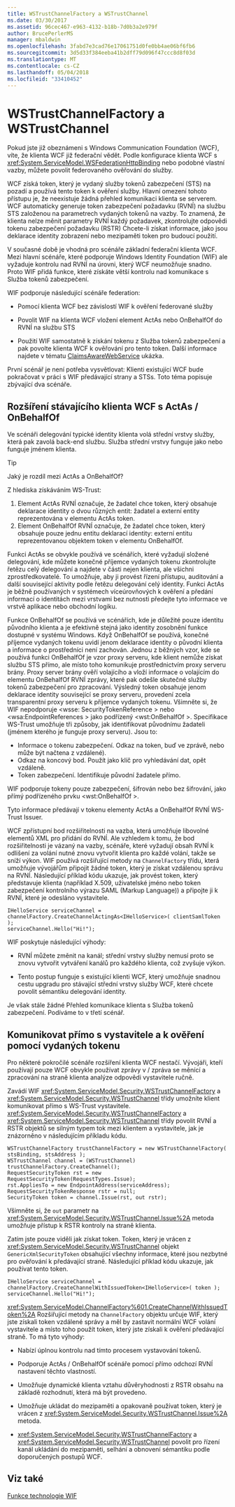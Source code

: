 ```yaml
---
title: WSTrustChannelFactory a WSTrustChannel
ms.date: 03/30/2017
ms.assetid: 96cec467-e963-4132-b18b-7d0b3a2e979f
author: BrucePerlerMS
manager: mbaldwin
ms.openlocfilehash: 3fabd7e3cad76e17061751d0fe0bb4ae06bf6fb6
ms.sourcegitcommit: 3d5d33f384eeba41b2dff79d096f47ccc8d8f03d
ms.translationtype: MT
ms.contentlocale: cs-CZ
ms.lasthandoff: 05/04/2018
ms.locfileid: "33410452"
---
```

# <a name="wstrustchannelfactory-and-wstrustchannel"></a>WSTrustChannelFactory a WSTrustChannel
Pokud jste již obeznámeni s Windows Communication Foundation (WCF), víte, že klienta WCF již federační vědět. Podle konfigurace klienta WCF s <xref:System.ServiceModel.WSFederationHttpBinding> nebo podobné vlastní vazby, můžete povolit federovaného ověřování do služby.  
  
 WCF získá token, který je vydaný služby tokenů zabezpečení (STS) na pozadí a používá tento token k ověření služby. Hlavní omezení tohoto přístupu je, že neexistuje žádná přehled komunikaci klienta se serverem. WCF automaticky generuje token zabezpečení požadavku (RVNÍ) na službu STS založenou na parametrech vydaných tokenů na vazby. To znamená, že klienta nelze měnit parametry RVNÍ každý požadavek, zkontrolujte odpovědi tokenu zabezpečení požadavku (RSTR) Chcete-li získat informace, jako jsou deklarace identity zobrazení nebo mezipaměti token pro budoucí použití.  
  
 V současné době je vhodná pro scénáře základní federační klienta WCF. Mezi hlavní scénáře, které podporuje Windows Identity Foundation (WIF) ale vyžaduje kontrolu nad RVNÍ na úrovni, který WCF neumožňuje snadno. Proto WIF přidá funkce, které získáte větší kontrolu nad komunikace s Služba tokenů zabezpečení.  
  
 WIF podporuje následující scénáře federation:  
  
-   Pomocí klienta WCF bez závislostí WIF k ověření federované služby  
  
-   Povolit WIF na klienta WCF vložení element ActAs nebo OnBehalfOf do RVNÍ na službu STS  
  
-   Použití WIF samostatně k získání tokenu z Služba tokenů zabezpečení a pak povolte klienta WCF k ověřování pro tento token. Další informace najdete v tématu [ClaimsAwareWebService](http://go.microsoft.com/fwlink/?LinkID=248406) ukázka.  
  
 První scénář je není potřeba vysvětlovat: Klienti existující WCF bude pokračovat v práci s WIF předávající strany a STSs. Toto téma popisuje zbývající dva scénáře.  
  
## <a name="enhancing-an-existing-wcf-client-with-actas--onbehalfof"></a>Rozšíření stávajícího klienta WCF s ActAs / OnBehalfOf  
 Ve scénáři delegování typické identity klienta volá střední vrstvy služby, která pak zavolá back-end službu. Služba střední vrstvy funguje jako nebo funguje jménem klienta.  
  
> [!TIP]
>  Jaký je rozdíl mezi ActAs a OnBehalfOf?  
>   
>  Z hlediska získáváním WS-Trust:  
>   
>  1.  Element ActAs RVNÍ označuje, že žadatel chce token, který obsahuje deklarace identity o dvou různých entit: žadatel a externí entity reprezentována v elementu ActAs token.  
> 2.  Element OnBehalfOf RVNÍ označuje, že žadatel chce token, který obsahuje pouze jednu entitu deklarací identity: externí entitu reprezentovanou objektem token v elementu OnBehalfOf.  
>   
>  Funkci ActAs se obvykle používá ve scénářích, které vyžadují složené delegování, kde můžete konečné příjemce vydaných tokenu zkontrolujte řetězu celý delegování a najdete v části nejen klienta, ale všichni zprostředkovatelé. To umožňuje, aby ji provést řízení přístupu, auditování a další související aktivity podle řetězu delegování celý identity. Funkci ActAs je běžně používaných v systémech víceúrovňových k ověření a předání informací o identitách mezi vrstvami bez nutnosti předejte tyto informace ve vrstvě aplikace nebo obchodní logiku.  
>   
>  Funkce OnBehalfOf se používá ve scénářích, kde je důležité pouze identitu původního klienta a je efektivně stejná jako identity zosobnění funkce dostupné v systému Windows. Když OnBehalfOf se používá, konečné příjemce vydaných tokenu uvidí jenom deklarace identity o původní klienta a informace o prostředníci není zachován. Jednou z běžných vzor, kde se používá funkci OnBehalfOf je vzor proxy serveru, kde klient nemůže získat službu STS přímo, ale místo toho komunikuje prostřednictvím proxy serveru brány. Proxy server brány ověří volajícího a vloží informace o volajícím do elementu OnBehalfOf RVNÍ zprávy, které pak odešle skutečné služby tokenů zabezpečení pro zpracování. Výsledný token obsahuje jenom deklarace identity související se proxy serveru, provedení zcela transparentní proxy serveru k příjemce vydaných tokenu. Všimněte si, že WIF nepodporuje \<wsse: SecurityTokenReference > nebo \<wsa:EndpointReferences > jako podřízený \<wst:OnBehalfOf >. Specifikace WS-Trust umožňuje tři způsoby, jak identifikovat původnímu žadateli (jménem kterého je funguje proxy serveru). Jsou to:  
>   
>  -   Informace o tokenu zabezpečení. Odkaz na token, buď ve zprávě, nebo může být načtena z vzdálené).  
> -   Odkaz na koncový bod. Použít jako klíč pro vyhledávání dat, opět vzdáleně.  
> -   Token zabezpečení. Identifikuje původní žadatele přímo.  
>   
>  WIF podporuje tokeny pouze zabezpečení, šifrován nebo bez šifrování, jako přímý podřízeného prvku \<wst:OnBehalfOf >.  
  
 Tyto informace předávají v tokenu elementy ActAs a OnBehalfOf RVNÍ WS-Trust Issuer.  
  
 WCF zpřístupní bod rozšiřitelnosti na vazba, která umožňuje libovolné elementů XML pro přidání do RVNÍ. Ale vzhledem k tomu, že bod rozšiřitelnosti je vázaný na vazby, scénáře, které vyžadují obsah RVNÍ k odlišení za volání nutné znovu vytvořit klienta pro každé volání, takže se sníží výkon. WIF používá rozšiřující metody na `ChannelFactory` třídu, která umožňuje vývojářům připojit žádné token, který je získat vzdálenou správu na RVNÍ. Následující příklad kódu ukazuje, jak provést token, který představuje klienta (například X.509, uživatelské jméno nebo token zabezpečení kontrolního výrazu SAML (Markup Language)) a připojte ji k RVNÍ, které je odesláno vystavitele.  
  
```  
IHelloService serviceChannel = channelFactory.CreateChannelActingAs<IHelloService>( clientSamlToken );  
serviceChannel.Hello("Hi!");  
```  
  
 WIF poskytuje následující výhody:  
  
-   RVNÍ můžete změnit na kanál; střední vrstvy služby nemusí proto se znovu vytvořit vytváření kanálů pro každého klienta, což zvyšuje výkon.  
  
-   Tento postup funguje s existující klienti WCF, který umožňuje snadnou cestu upgradu pro stávající střední vrstvy služby WCF, které chcete povolit sémantiku delegování identity.  
  
 Je však stále žádné Přehled komunikace klienta s Služba tokenů zabezpečení. Podíváme to v třetí scénář.  
  
## <a name="communicating-directly-with-an-issuer-and-using-the-issued-token-to-authenticate"></a>Komunikovat přímo s vystavitele a k ověření pomocí vydaných tokenu  
 Pro některé pokročilé scénáře rozšíření klienta WCF nestačí. Vývojáři, kteří používají pouze WCF obvykle používat zprávy v / zpráva se měnící a zpracování na straně klienta analýze odpovědi vystavitele ručně.  
  
 Zavádí WIF <xref:System.ServiceModel.Security.WSTrustChannelFactory> a <xref:System.ServiceModel.Security.WSTrustChannel> třídy umožníte klient komunikovat přímo s WS-Trust vystavitele. <xref:System.ServiceModel.Security.WSTrustChannelFactory> a <xref:System.ServiceModel.Security.WSTrustChannel> třídy povolit RVNÍ a RSTR objektů se silným typem tok mezi klientem a vystavitele, jak je znázorněno v následujícím příkladu kódu.  
  
```  
WSTrustChannelFactory trustChannelFactory = new WSTrustChannelFactory( stsBinding, stsAddress );  
WSTrustChannel channel = (WSTrustChannel) trustChannelFactory.CreateChannel();  
RequestSecurityToken rst = new RequestSecurityToken(RequestTypes.Issue);  
rst.AppliesTo = new EndpointAddress(serviceAddress);  
RequestSecurityTokenResponse rstr = null;  
SecurityToken token = channel.Issue(rst, out rstr);  
```  
  
 Všimněte si, že `out` parametr na <xref:System.ServiceModel.Security.WSTrustChannel.Issue%2A> metoda umožňuje přístup k RSTR kontroly na straně klienta.  
  
 Zatím jste pouze viděli jak získat token. Token, který je vrácen z <xref:System.ServiceModel.Security.WSTrustChannel> objekt `GenericXmlSecurityToken` obsahující všechny informace, které jsou nezbytné pro ověřování k předávající straně. Následující příklad kódu ukazuje, jak používat tento token.  
  
```  
IHelloService serviceChannel = channelFactory.CreateChannelWithIssuedToken<IHelloService>( token ); serviceChannel.Hello("Hi!");  
```  
  
 <xref:System.ServiceModel.ChannelFactory%601.CreateChannelWithIssuedToken%2A> Rozšiřující metody na `ChannelFactory` objektu určuje WIF, který jste získali token vzdálené správy a měl by zastavit normální WCF volání vystavitele a místo toho použít token, který jste získali k ověření předávající straně. To má tyto výhody:  
  
-   Nabízí úplnou kontrolu nad tímto procesem vystavování tokenů.  
  
-   Podporuje ActAs / OnBehalfOf scénáře pomocí přímo odchozí RVNÍ nastavení těchto vlastností.  
  
-   Umožňuje dynamické klienta vztahu důvěryhodnosti z RSTR obsahu na základě rozhodnutí, která má být provedeno.  
  
-   Umožňuje ukládat do mezipaměti a opakovaně používat token, který je vrácen z <xref:System.ServiceModel.Security.WSTrustChannel.Issue%2A> metoda.  
  
-   <xref:System.ServiceModel.Security.WSTrustChannelFactory> a <xref:System.ServiceModel.Security.WSTrustChannel> povolit pro řízení kanál ukládání do mezipaměti, selhání a obnovení sémantiku podle doporučených postupů WCF.  
  
## <a name="see-also"></a>Viz také  
 [Funkce technologie WIF](../../../docs/framework/security/wif-features.md)
